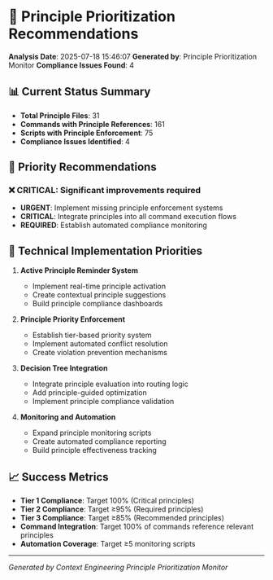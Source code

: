 # 🎯 Principle Prioritization Recommendations

**Analysis Date**: 2025-07-18 15:46:07
**Generated by**: Principle Prioritization Monitor
**Compliance Issues Found**: 4

## 📊 Current Status Summary

- **Total Principle Files**:       31
- **Commands with Principle References**:      161
- **Scripts with Principle Enforcement**:       75
- **Compliance Issues Identified**: 4

## 🎯 Priority Recommendations

### ❌ CRITICAL: Significant improvements required
- **URGENT**: Implement missing principle enforcement systems
- **CRITICAL**: Integrate principles into all command execution flows
- **REQUIRED**: Establish automated compliance monitoring

## 🔧 Technical Implementation Priorities

1. **Active Principle Reminder System**
   - Implement real-time principle activation
   - Create contextual principle suggestions
   - Build principle compliance dashboards

2. **Principle Priority Enforcement**
   - Establish tier-based priority system
   - Implement automated conflict resolution
   - Create violation prevention mechanisms

3. **Decision Tree Integration**
   - Integrate principle evaluation into routing logic
   - Add principle-guided optimization
   - Implement principle compliance validation

4. **Monitoring and Automation**
   - Expand principle monitoring scripts
   - Create automated compliance reporting
   - Build principle effectiveness tracking

## 📈 Success Metrics

- **Tier 1 Compliance**: Target 100% (Critical principles)
- **Tier 2 Compliance**: Target ≥95% (Required principles)
- **Tier 3 Compliance**: Target ≥85% (Recommended principles)
- **Command Integration**: Target 100% of commands reference relevant principles
- **Automation Coverage**: Target ≥5 monitoring scripts

---

*Generated by Context Engineering Principle Prioritization Monitor*
